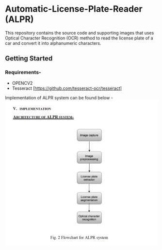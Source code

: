 # Automatic-License-Plate-Reader (ALPR)
This repository contains the source code and supporting images that uses Optical Character Recognition (OCR) method to read the license plate of a car and convert it into alphanumeric characters.


## Getting Started


### Requirements- 
- OPENCV2
- Tesseract [https://github.com/tesseract-ocr/tesseract]










Implementation of ALPR system can be found below - 
![ALPR flowchart](ALPRflowchart.png)
